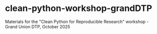 # clean-python-workshop-grandDTP
Materials for the "Clean Python for Reproducible Research" workshop - Grand Union DTP, October 2025

